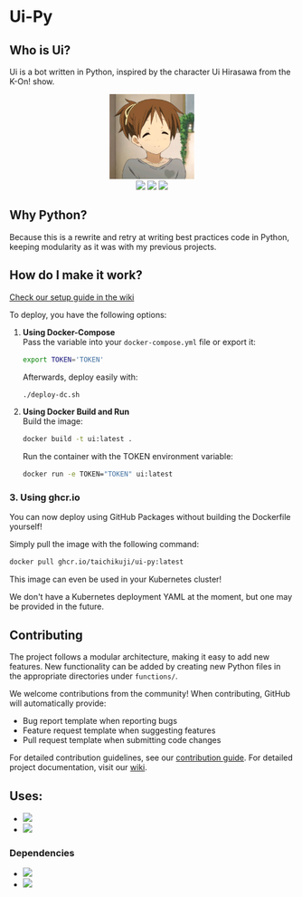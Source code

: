 # Ui-Py
## Who is Ui?

Ui is a bot written in Python, inspired by the character Ui Hirasawa from the K-On! show.

<p align="center"><img src="media/ui.webp" width="150px" /><br/>
<img src="https://img.shields.io/github/license/taichikuji/Ui-Py?color=FF3351&logo=github" />
<img src="https://img.shields.io/github/commit-activity/w/taichikuji/Ui-Py?label=commits&logo=github" />
<img src="https://img.shields.io/librariesio/github/taichikuji/Ui-Py?logo=github" />
</p>

## Why Python?

Because this is a rewrite and retry at writing best practices code in Python, keeping modularity as it was with my previous projects.

## How do I make it work?

[Check our setup guide in the wiki](https://github.com/taichikuji/Ui-Py/wiki/How-to-get-the-bot-working/)

To deploy, you have the following options:

1. **Using Docker-Compose**  
    Pass the variable into your `docker-compose.yml` file or export it:
    ```bash
    export TOKEN='TOKEN'
    ```  
    Afterwards, deploy easily with:
    ```bash
    ./deploy-dc.sh
    ```

2. **Using Docker Build and Run**  
    Build the image:
    ```bash
    docker build -t ui:latest .
    ```  
    Run the container with the TOKEN environment variable:
    ```bash
    docker run -e TOKEN="TOKEN" ui:latest
    ```
### 3. **Using ghcr.io**

You can now deploy using GitHub Packages without building the Dockerfile yourself!

Simply pull the image with the following command:

```bash
docker pull ghcr.io/taichikuji/ui-py:latest
```

This image can even be used in your Kubernetes cluster!

We don't have a Kubernetes deployment YAML at the moment, but one may be provided in the future.

## Contributing

The project follows a modular architecture, making it easy to add new features. New functionality can be added by creating new Python files in the appropriate directories under `functions/`.

We welcome contributions from the community! When contributing, GitHub will automatically provide:
- Bug report template when reporting bugs
- Feature request template when suggesting features
- Pull request template when submitting code changes

For detailed contribution guidelines, see our [contribution guide](.github/CONTRIBUTING.md).
For detailed project documentation, visit our [wiki](https://github.com/taichikuji/Ui-Py/wiki).

## Uses:

- <a href="https://www.python.org/downloads/"><img src="https://img.shields.io/github/pipenv/locked/python-version/taichikuji/Ui-Py"/></a>
- <a href="https://pypi.org/project/pipenv/"><img src="https://img.shields.io/pypi/v/pipenv"/></a>

### Dependencies

- <a href="https://pypi.org/project/discord.py/"><img src="https://img.shields.io/github/pipenv/locked/dependency-version/taichikuji/Ui-Py/discord.py/master"/></a>
- <a href="https://pypi.org/project/aiohttp/"><img src="https://img.shields.io/github/pipenv/locked/dependency-version/taichikuji/Ui-Py/aiohttp/master"/></a>

